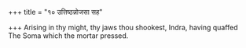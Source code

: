 +++
title = "१० उत्तिष्ठन्नोजसा सह"

+++
Arising in thy might, thy jaws thou shookest, Indra, having quaffed  
     The Soma which the mortar pressed.